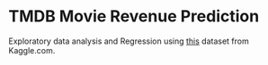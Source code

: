 # TMDB Movie Revenue Prediction

Exploratory data analysis and Regression using [this](https://www.kaggle.com/c/tmdb-box-office-prediction/overview) dataset from Kaggle.com.
